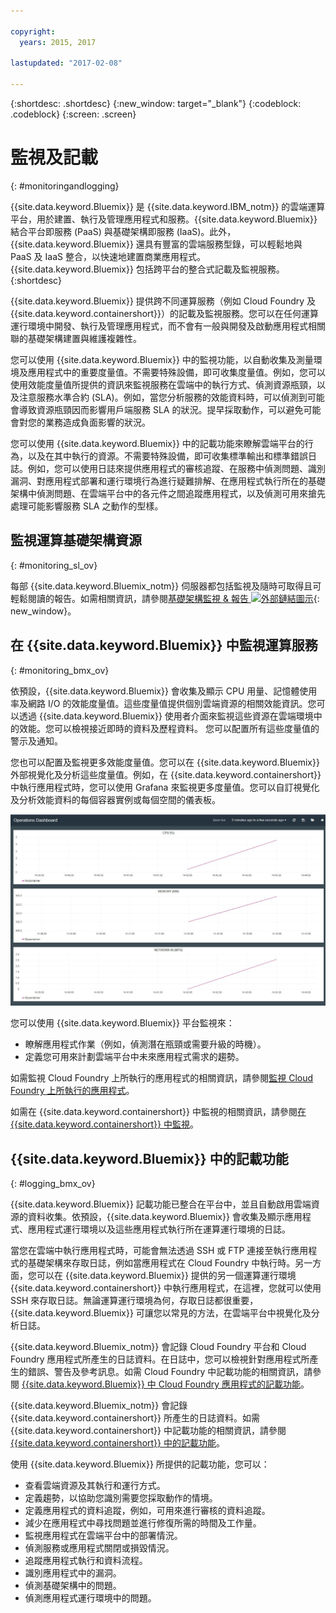 ```yaml
---

copyright:
  years: 2015, 2017

lastupdated: "2017-02-08"

---
```



{:shortdesc: .shortdesc}
{:new_window: target="_blank"}
{:codeblock: .codeblock}
{:screen: .screen}

# 監視及記載
{: #monitoringandlogging}

{{site.data.keyword.Bluemix}} 是 {{site.data.keyword.IBM_notm}} 的雲端運算平台，用於建置、執行及管理應用程式和服務。{{site.data.keyword.Bluemix}} 結合平台即服務 (PaaS) 與基礎架構即服務 (IaaS)。此外，{{site.data.keyword.Bluemix}} 還具有豐富的雲端服務型錄，可以輕鬆地與 PaaS 及 IaaS 整合，以快速地建置商業應用程式。{{site.data.keyword.Bluemix}} 包括跨平台的整合式記載及監視服務。
{:shortdesc}

{{site.data.keyword.Bluemix}} 提供跨不同運算服務（例如 Cloud Foundry 及 {{site.data.keyword.containershort}}）的記載及監視服務。您可以在任何運算運行環境中開發、執行及管理應用程式，而不會有一般與開發及啟動應用程式相關聯的基礎架構建置與維護複雜性。 

您可以使用 {{site.data.keyword.Bluemix}} 中的監視功能，以自動收集及測量環境及應用程式中的重要度量值。不需要特殊設備，即可收集度量值。例如，您可以使用效能度量值所提供的資訊來監視服務在雲端中的執行方式、偵測資源瓶頸，以及注意服務水準合約 (SLA)。例如，當您分析服務的效能資料時，可以偵測到可能會導致資源瓶頸因而影響用戶端服務 SLA 的狀況。提早採取動作，可以避免可能會對您的業務造成負面影響的狀況。  

您可以使用 {{site.data.keyword.Bluemix}} 中的記載功能來瞭解雲端平台的行為，以及在其中執行的資源。不需要特殊設備，即可收集標準輸出和標準錯誤日誌。例如，您可以使用日誌來提供應用程式的審核追蹤、在服務中偵測問題、識別漏洞、對應用程式部署和運行環境行為進行疑難排解、在應用程式執行所在的基礎架構中偵測問題、在雲端平台中的各元件之間追蹤應用程式，以及偵測可用來搶先處理可能影響服務 SLA 之動作的型樣。

## 監視運算基礎架構資源
{: #monitoring_sl_ov}

每部 {{site.data.keyword.Bluemix_notm}} 伺服器都包括監視及隨時可取得且可輕鬆閱讀的報告。如需相關資訊，請參閱[基礎架構監視 & 報告 ![外部鏈結圖示](../icons/launch-glyph.svg "外部鏈結圖示")](https://www.ibm.com/cloud-computing/bluemix/infrastructure-monitoring){: new_window}。


## 在 {{site.data.keyword.Bluemix}} 中監視運算服務
{: #monitoring_bmx_ov}

依預設，{{site.data.keyword.Bluemix}} 會收集及顯示 CPU 用量、記憶體使用率及網路 I/O 的效能度量值。這些度量值提供個別雲端資源的相關效能資訊。您可以透過 {{site.data.keyword.Bluemix}} 使用者介面來監視這些資源在雲端環境中的效能。您可以檢視接近即時的資料及歷程資料。
您可以配置所有這些度量值的警示及通知。

您也可以配置及監視更多效能度量值。您可以在 {{site.data.keyword.Bluemix}} 外部視覺化及分析這些度量值。例如，在 {{site.data.keyword.containershort}} 中執行應用程式時，您可以使用 Grafana 來監視更多度量值。您可以自訂視覺化及分析效能資料的每個容器實例或每個空間的儀表板。

![{{site.data.keyword.Bluemix}} 中所執行容器的 Grafana 監視視圖](images/monitoring_default_container_grafana_view.jpg)

您可以使用 {{site.data.keyword.Bluemix}} 平台監視來：

* 瞭解應用程式作業（例如，偵測潛在瓶頸或需要升級的時機）。
* 定義您可用來計劃雲端平台中未來應用程式需求的趨勢。

如需監視 Cloud Foundry 上所執行的應用程式的相關資訊，請參閱[監視 Cloud Foundry 上所執行的應用程式](monitoring_cf_apps.html#monitoring_bluemix_apps)。

如需在 {{site.data.keyword.containershort}} 中監視的相關資訊，請參閱[在 {{site.data.keyword.containershort}} 中監視](/docs/containers/monitoringandlogging/container_ml_monitor.html#container_ml_monitor)。   

## {{site.data.keyword.Bluemix}} 中的記載功能
{: #logging_bmx_ov}

{{site.data.keyword.Bluemix}} 記載功能已整合在平台中，並且自動啟用雲端資源的資料收集。依預設，{{site.data.keyword.Bluemix}} 會收集及顯示應用程式、應用程式運行環境以及這些應用程式執行所在運算運行環境的日誌。
 

當您在雲端中執行應用程式時，可能會無法透過 SSH 或 FTP 連接至執行應用程式的基礎架構來存取日誌，例如當應用程式在 Cloud Foundry 中執行時。另一方面，您可以在 {{site.data.keyword.Bluemix}} 提供的另一個運算運行環境 {{site.data.keyword.containershort}} 中執行應用程式，在這裡，您就可以使用 SSH 來存取日誌。無論運算運行環境為何，存取日誌都很重要，{{site.data.keyword.Bluemix}} 可讓您以常見的方法，在雲端平台中視覺化及分析日誌。

{{site.data.keyword.Bluemix_notm}} 會記錄 Cloud Foundry 平台和 Cloud Foundry 應用程式所產生的日誌資料。在日誌中，您可以檢視針對應用程式所產生的錯誤、警告及參考訊息。如需 Cloud Foundry 中記載功能的相關資訊，請參閱 [{{site.data.keyword.Bluemix}} 中 Cloud Foundry 應用程式的記載功能](logging_cf_apps.html#logging_bluemix_cf_apps)。

{{site.data.keyword.Bluemix_notm}} 會記錄 {{site.data.keyword.containershort}} 所產生的日誌資料。如需 {{site.data.keyword.containershort}} 中記載功能的相關資訊，請參閱 [{{site.data.keyword.containershort}} 中的記載功能](/docs/containers/monitoringandlogging/container_ml_logs.html#container_ml_logs)。   


使用 {{site.data.keyword.Bluemix}} 所提供的記載功能，您可以：

* 查看雲端資源及其執行和運行方式。
* 定義趨勢，以協助您識別需要您採取動作的情境。
* 定義應用程式的資料追蹤，例如，可用來進行審核的資料追蹤。
* 減少在應用程式中尋找問題並進行修復所需的時間及工作量。 
* 監視應用程式在雲端平台中的部署情況。
* 偵測服務或應用程式關閉或損毀情況。
* 追蹤應用程式執行和資料流程。
* 識別應用程式中的漏洞。
* 偵測基礎架構中的問題。
* 偵測應用程式運行環境中的問題。


